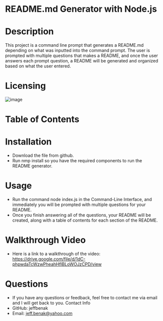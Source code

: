 # README.md Generator with Node.js
# Description
This project is a command line prompt that generates a README.md depending on what was inputted into the command prompt. 
The user is prompted with multiple questions that makes a README, and once the user answers each prompt question, a README will be generated and organized based on what the user entered.
# Licensing
![image](https://user-images.githubusercontent.com/87049684/135191858-93302bf2-03e1-45b6-a1c2-ec754df699b6.png)
# Table of Contents 
# Installation
- Download the file from github.
- Run nmp install so you have the required components to run the README generator.
# Usage 
- Run the command node index.js in the Command-Line Interface, and immediately you will be prompted with multiple questions for your README. 
- Once you finish answering all of the questions, your README will be created, along with a table of contents for each section of the README.
# Walkthrough Video 
- Here is a link to a walkthrough of the video: https://drive.google.com/file/d/1dC-phpwdaTcWzwPheahHfIBLoWOJzCPD/view
# Questions 
- If you have any questions or feedback, feel free to contact me via email and I will get back to you.
Contact Info
- GitHub: jeffbenak
- Email: jeff.benak@yahoo.com


